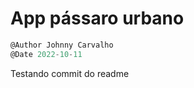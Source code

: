 # App pássaro urbano

```javascript
@Author Johnny Carvalho
@Date 2022-10-11
```

Testando commit do readme
